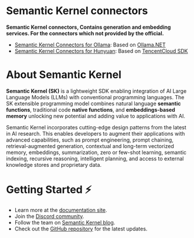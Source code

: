 # Semantic Kernel connectors

**Semantic Kernel connectors, Contains generation and embedding services. For the connectors which not provided by the official.**

 - [Semantic Kernel Connectors for Ollama](https://github.com/shuaihuadu/semantic-kernel-connectors): Based on [Ollama.NET](https://github.com/shuaihuadu/ollama.net)
 - [Semantic Kernel Connectors for Hunyuan](https://github.com/shuaihuadu/semantic-kernel-connectors): Based on [TencentCloud SDK](https://github.com/TencentCloud/tencentcloud-sdk-dotnet)

# About Semantic Kernel

**Semantic Kernel (SK)** is a lightweight SDK enabling integration of AI Large
Language Models (LLMs) with conventional programming languages. The SK
extensible programming model combines natural language **semantic functions**,
traditional code **native functions**, and **embeddings-based memory** unlocking
new potential and adding value to applications with AI.

Semantic Kernel incorporates cutting-edge design patterns from the latest in AI
research. This enables developers to augment their applications with advanced
capabilities, such as prompt engineering, prompt chaining, retrieval-augmented
generation, contextual and long-term vectorized memory, embeddings,
summarization, zero or few-shot learning, semantic indexing, recursive
reasoning, intelligent planning, and access to external knowledge stores and
proprietary data.

# Getting Started ⚡

- Learn more at the [documentation site](https://aka.ms/SK-Docs).
- Join the [Discord community](https://aka.ms/SKDiscord).
- Follow the team on [Semantic Kernel blog](https://aka.ms/sk/blog).
- Check out the [GitHub repository](https://github.com/microsoft/semantic-kernel) for the latest updates.
